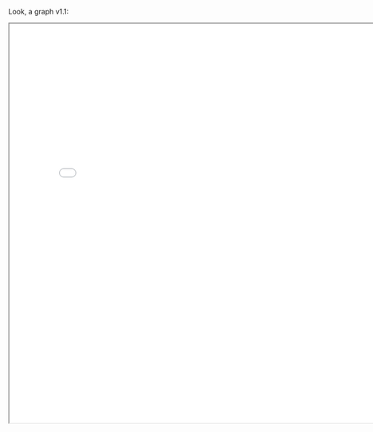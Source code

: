 Look, a graph v1.1:

<p align="center">
<iframe src="network/main.html" width="800" height="800"/></iframe>
</p>
